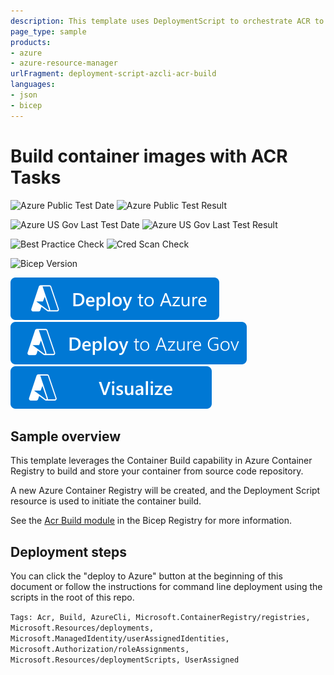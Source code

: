 ```yaml
---
description: This template uses DeploymentScript to orchestrate ACR to build your container image from code repo.
page_type: sample
products:
- azure
- azure-resource-manager
urlFragment: deployment-script-azcli-acr-build
languages:
- json
- bicep
---
```

# Build container images with ACR Tasks

![Azure Public Test Date](https://azurequickstartsservice.blob.core.windows.net/badges/quickstarts/microsoft.resources/deployment-script-azcli-acr-build/PublicLastTestDate.svg)
![Azure Public Test Result](https://azurequickstartsservice.blob.core.windows.net/badges/quickstarts/microsoft.resources/deployment-script-azcli-acr-build/PublicDeployment.svg)

![Azure US Gov Last Test Date](https://azurequickstartsservice.blob.core.windows.net/badges/quickstarts/microsoft.resources/deployment-script-azcli-acr-build/FairfaxLastTestDate.svg)
![Azure US Gov Last Test Result](https://azurequickstartsservice.blob.core.windows.net/badges/quickstarts/microsoft.resources/deployment-script-azcli-acr-build/FairfaxDeployment.svg)

![Best Practice Check](https://azurequickstartsservice.blob.core.windows.net/badges/quickstarts/microsoft.resources/deployment-script-azcli-acr-build/BestPracticeResult.svg)
![Cred Scan Check](https://azurequickstartsservice.blob.core.windows.net/badges/quickstarts/microsoft.resources/deployment-script-azcli-acr-build/CredScanResult.svg)

![Bicep Version](https://azurequickstartsservice.blob.core.windows.net/badges/quickstarts/microsoft.resources/deployment-script-azcli-acr-build/BicepVersion.svg)

[![Deploy To Azure](https://raw.githubusercontent.com/Azure/azure-quickstart-templates/master/1-CONTRIBUTION-GUIDE/images/deploytoazure.svg?sanitize=true)](https://portal.azure.com/#create/Microsoft.Template/uri/https%3A%2F%2Fraw.githubusercontent.com%2FAzure%2Fazure-quickstart-templates%2Fmaster%2Fquickstarts%2Fmicrosoft.resources%2Fdeployment-script-azcli-acr-build%2Fazuredeploy.json)
[![Deploy To Azure US Gov](https://raw.githubusercontent.com/Azure/azure-quickstart-templates/master/1-CONTRIBUTION-GUIDE/images/deploytoazuregov.svg?sanitize=true)](https://portal.azure.us/#create/Microsoft.Template/uri/https%3A%2F%2Fraw.githubusercontent.com%2FAzure%2Fazure-quickstart-templates%2Fmaster%2Fquickstarts%2Fmicrosoft.resources%2Fdeployment-script-azcli-acr-build%2Fazuredeploy.json)
[![Visualize](https://raw.githubusercontent.com/Azure/azure-quickstart-templates/master/1-CONTRIBUTION-GUIDE/images/visualizebutton.svg?sanitize=true)](http://armviz.io/#/?load=https%3A%2F%2Fraw.githubusercontent.com%2FAzure%2Fazure-quickstart-templates%2Fmaster%2Fquickstarts%2Fmicrosoft.resources%2Fdeployment-script-azcli-acr-build%2Fazuredeploy.json)   

## Sample overview

This template leverages the Container Build capability in Azure Container Registry to build and store your container from source code repository.

A new Azure Container Registry will be created, and the Deployment Script resource is used to initiate the container build.

See the [Acr Build module](https://github.com/Azure/bicep-registry-modules/blob/main/modules/deployment-scripts/build-acr/README.md) in the Bicep Registry for more information.

## Deployment steps

You can click the "deploy to Azure" button at the beginning of this document or follow the instructions for command line deployment using the scripts in the root of this repo.

`Tags: Acr, Build, AzureCli, Microsoft.ContainerRegistry/registries, Microsoft.Resources/deployments, Microsoft.ManagedIdentity/userAssignedIdentities, Microsoft.Authorization/roleAssignments, Microsoft.Resources/deploymentScripts, UserAssigned`
